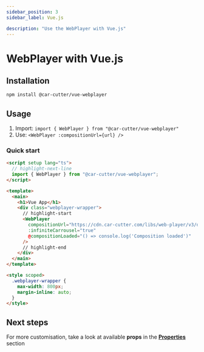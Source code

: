 ```yaml
---
sidebar_position: 3
sidebar_label: Vue.js

description: "Use the WebPlayer with Vue.js"
---
```


# WebPlayer with Vue.js

## Installation

```bash npm2yarn
npm install @car-cutter/vue-webplayer
```

## Usage

1. Import: `import { WebPlayer } from "@car-cutter/vue-webplayer"`
2. Use: `<WebPlayer :compositionUrl={url} />`

### Quick start

```html title="/src/App.vue"
<script setup lang="ts">
  // highlight-next-line
  import { WebPlayer } from "@car-cutter/vue-webplayer";
</script>

<template>
  <main>
    <h1>Vue App</h1>
    <div class="webplayer-wrapper">
      // highlight-start
      <WebPlayer
        compositionUrl="https://cdn.car-cutter.com/libs/web-player/v3/demos/composition.json"
        :infiniteCarrousel="true"
        @compositionLoaded="() => console.log('Composition loaded')"
      />
      // highlight-end
    </div>
  </main>
</template>

<style scoped>
  .webplayer-wrapper {
    max-width: 800px;
    margin-inline: auto;
  }
</style>
```

## Next steps

For more customisation, take a look at available **props** in the **[Properties](../properties.mdx)** section
